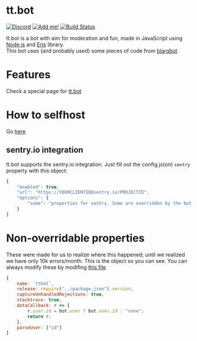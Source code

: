 # tt.bot 
[![Discord](https://discordapp.com/api/guilds/195865382039453697/widget.png?style=shield)](https://discord.gg/pGN5dMq) [![Add me!](https://img.shields.io/badge/tt.bot-add%20to%20your%20server-brightgreen.svg?style=flat-square)](https://discordapp.com/oauth2/authorize?scope=bot&client_id=195506253806436353&permissions=-1&redirect_uri=https://tttie.ga/close.php&response_type=code)
[![Build Status](https://travis-ci.org/tt-bot-dev/tt.bot.svg?branch=master)](https://travis-ci.org/tt-bot-dev/tt.bot)

tt.bot is a bot with aim for moderation and fun, made in JavaScript using [Node.js](https://nodejs.org) and [Eris](https://github.com/abalabahaha/eris) library.<br>
This bot uses (and probably used) some pieces of code from [blargbot](https://github.com/ratismal/blargbot).

# Features
Check a special page for [tt.bot](https://tttie.github.io/ttbot)

# How to selfhost
Go [here](https://github.com/TTtie/TTtie-Bot/wiki/Selfhosting)

## sentry.io integration
tt.bot supports the sentry.io integration. Just fill out the config.js(on) `sentry` property with this object:
```js
{
    "enabled": true,
    "url": "https://YOURCLIENTID@sentry.io/PROJECTID",
    "options": {
        "some": "properties for sentry. Some are overridden by the bot core itself, for easier debugging; they're listed below"
    }
}
```

# Non-overridable properties
These were made for us to realize where this happened; until we realized we have only 10k errors/month.
This is the object so you can see. You can always modify these by modifing [this file](util/sentry.js)
```js
{
    name: `ttbot`,
    release: require("../package.json").version,
    captureUnhandledRejections: true,
    stacktrace: true,
    dataCallback: r => {
        r.user.id = bot.user ? bot.user.id : "none";
        return r;
    },
    parseUser: ["id"]
}
```
